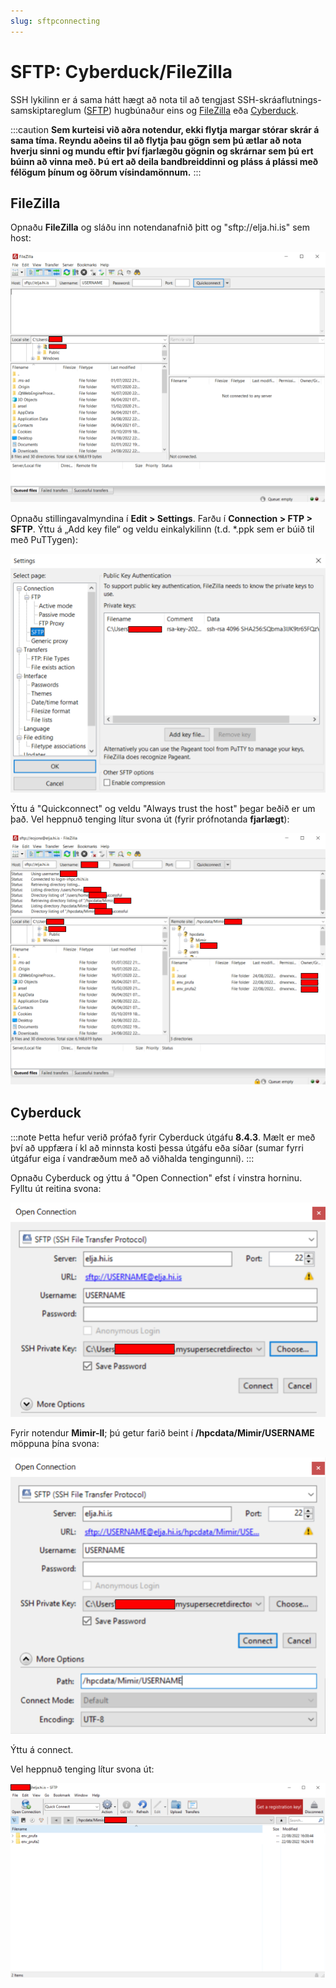 ```yaml
---
slug: sftpconnecting
---
```


# SFTP: Cyberduck/FileZilla


SSH lykilinn er á sama hátt hægt að nota til að tengjast SSH-skráaflutnings-samskiptareglum
([SFTP](https://www.ssh.com/academy/ssh/sftp))
hugbúnaður eins og [FileZilla](https://filezilla-project.org/)
eða [Cyberduck](https://cyberduck.io/).

:::caution
**Sem kurteisi við aðra notendur, ekki flytja margar stórar skrár á sama tíma. Reyndu
aðeins til að flytja þau gögn sem þú ætlar að nota hverju sinni og mundu eftir því
fjarlægðu gögnin og skrárnar sem þú ert búinn að vinna með. Þú ert að deila bandbreiddinni
og pláss á plássi með félögum þínum og öðrum vísindamönnum.**
:::

## FileZilla

Opnaðu **FileZilla** og sláðu inn notendanafnið þitt og "sftp://elja.hi.is" sem host:

![Example FileZilla](../../../../../docs//assets/filezilla.png)

Opnaðu stillingavalmyndina í **Edit > Settings**. Farðu í **Connection > FTP > SFTP**.
Ýttu á „Add key file“ og veldu einkalykilinn (t.d. \*.ppk sem er búið til með PuTTygen):

![Example 2 FileZilla](../../../../../docs/assets/filezilla2.png)

Ýttu á "Quickconnect" og veldu "Always trust the host" þegar beðið er um það.
Vel heppnuð tenging lítur svona út (fyrir prófnotanda **fjarlægt**):

![Example 3 FileZilla](../../../../../docs/assets/filezilla3.png)

## Cyberduck

:::note
Þetta hefur verið prófað fyrir Cyberduck útgáfu **8.4.3**. Mælt er með því að uppfæra í kl
að minnsta kosti þessa útgáfu eða síðar (sumar fyrri útgáfur eiga í vandræðum með að viðhalda tengingunni).
:::

Opnaðu Cyberduck og ýttu á "Open Connection" efst í vinstra horninu. Fylltu út reitina svona:

![Example Cyberduck](../../../../../docs/assets/cyberduck.png)


Fyrir notendur **Mimir-II**; þú getur farið beint í **/hpcdata/Mimir/USERNAME** möppuna þína svona:

![Example 2 Cyberduck](../../../../../docs/assets/cyberduck2.png)

Ýttu á connect.

Vel heppnuð tenging lítur svona út:

![Example 3 Cyberduck](../../../../../docs/assets/cyberduck3.png)


